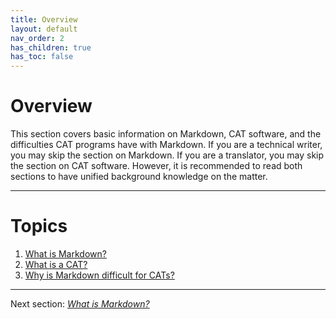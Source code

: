 ```yaml
---
title: Overview
layout: default
nav_order: 2
has_children: true
has_toc: false
---
```

Overview
===

This section covers basic information on Markdown, CAT software, and the difficulties CAT programs have with Markdown. If you are a technical writer, you may skip the section on Markdown. If you are a translator, you may skip the section on CAT software. However, it is recommended to read both sections to have unified background knowledge on the matter.

---
# Topics

1. [What is Markdown?](ref-markdown)
2. [What is a CAT?](ref-cat)
3. [Why is Markdown difficult for CATs?](ref-why-md-difficult)

---

Next section: [*What is Markdown?*](ref-markdown)